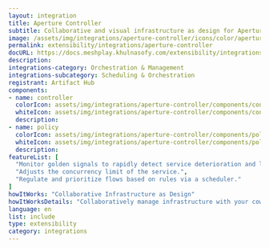 ```yaml
---
layout: integration
title: Aperture Controller
subtitle: Collaborative and visual infrastructure as design for Aperture Controller
image: /assets/img/integrations/aperture-controller/icons/color/aperture-controller-color.svg
permalink: extensibility/integrations/aperture-controller
docURL: https://docs.meshplay.khulnasofy.com/extensibility/integrations/aperture-controller
description: 
integrations-category: Orchestration & Management
integrations-subcategory: Scheduling & Orchestration
registrant: Artifact Hub
components: 
- name: controller
  colorIcon: assets/img/integrations/aperture-controller/components/controller/icons/color/controller-color.svg
  whiteIcon: assets/img/integrations/aperture-controller/components/controller/icons/white/controller-white.svg
  description: 
- name: policy
  colorIcon: assets/img/integrations/aperture-controller/components/policy/icons/color/policy-color.svg
  whiteIcon: assets/img/integrations/aperture-controller/components/policy/icons/white/policy-white.svg
  description: 
featureList: [
  "Monitor golden signals to rapidly detect service deterioration and load build-up.",
  "Adjusts the concurrency limit of the service.",
  "Regulate and prioritize flows based on rules via a scheduler."
]
howItWorks: "Collaborative Infrastructure as Design"
howItWorksDetails: "Collaboratively manage infrastructure with your coworkers synchronously sharing the same designs."
language: en
list: include
type: extensibility
category: integrations
---
```

